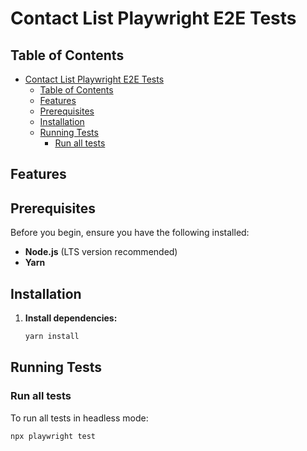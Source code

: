 # Contact List Playwright E2E Tests

## Table of Contents

- [Contact List Playwright E2E Tests](#contact-list-playwright-e2e-tests)
  - [Table of Contents](#table-of-contents)
  - [Features](#features)
  - [Prerequisites](#prerequisites)
  - [Installation](#installation)
  - [Running Tests](#running-tests)
    - [Run all tests](#run-all-tests)

## Features

## Prerequisites

Before you begin, ensure you have the following installed:

* **Node.js** (LTS version recommended)
* **Yarn**

## Installation

1.  **Install dependencies:**

    ```bash
    yarn install
    ```

## Running Tests

### Run all tests

To run all tests in headless mode:

```bash
npx playwright test